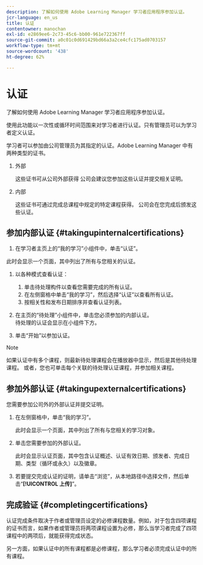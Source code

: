 ```yaml
---
description: 了解如何使用 Adobe Learning Manager 学习者应用程序参加认证。
jcr-language: en_us
title: 认证
contentowner: manochan
exl-id: e2869ee6-2c73-45c6-bb00-961e722367ff
source-git-commit: a0c01c0d691429bd66a3a2ce4cfc175ad0703157
workflow-type: tm+mt
source-wordcount: '438'
ht-degree: 62%

---
```


# 认证

了解如何使用 Adobe Learning Manager 学习者应用程序参加认证。

使用此功能以一次性或循环时间范围来对学习者进行认证。只有管理员可以为学习者定义认证。

学习者可以参加由公司管理员为其指定的认证。Adobe Learning Manager 中有两种类型的证书。

1. 外部

   这些证书可从公司外部获得 公司会建议您参加这些认证并提交相关证明。

1. 内部

   这些证书可通过完成总课程中规定的特定课程获得。 公司会在您完成后颁发这些认证。

## 参加内部认证 {#takingupinternalcertifications}

1. 在学习者主页上的“我的学习”小组件中，单击“认证”。

此时会显示一个页面，其中列出了所有与您相关的认证。

1. 以各种模式查看认证：

   1. 单击待处理构件以查看您需要完成的所有认证。
   1. 在左侧窗格中单击“我的学习”，然后选择“认证”以查看所有认证。
   1. 按相关性和发布日期排序并查看认证列表。

1. 在主页的“待处理”小组件中，单击您必须参加的内部认证。\
   待处理的认证会显示在小组件下方。

1. 单击“开始”以参加认证。

>[!NOTE]
>
>如果认证中有多个课程，则最新待处理课程会在播放器中显示，然后是其他待处理课程。 或者，您也可单击每个关联的待处理认证课程，并参加相关课程。

## 参加外部认证 {#takingupexternalcertifications}

您需要参加公司外的外部认证并提交证明。

1. 在左侧窗格中，单击“我的学习”。

   此时会显示一个页面，其中列出了所有与您相关的学习对象。

1. 单击您需要参加的外部认证。

   此时会显示认证页面，其中包含认证概述、认证有效日期、颁发者、完成日期、类型（循环或永久）以及徽章。

1. 若要提交完成认证的证明，请单击“浏览”，从本地路径中选择文件，然后单击“**[!UICONTROL 上传]**”。

## 完成验证 {#completingcertifications}

认证完成条件取决于作者或管理员设定的必修课程数量。例如，对于包含四项课程的证书而言，如果作者或管理员将两项课程设置为必修，那么当学习者完成了四项课程中的两项后，就能获得完成状态。

另一方面，如果认证中的所有课程都是必修课程，那么学习者必须完成认证中的所有课程。
